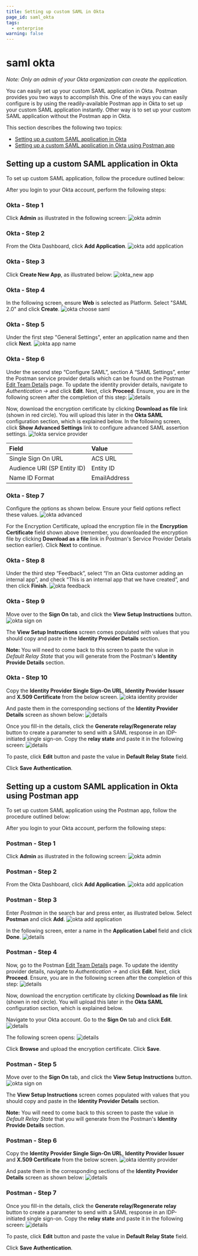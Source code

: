 ```yaml
---
title: Setting up custom SAML in Okta
page_id: saml_okta
tags:
  - enterprise
warning: false
---
```


# saml okta

_Note: Only an admin of your Okta organization can create the application._

You can easily set up your custom SAML application in Okta. Postman provides you two ways to accomplish this. One of the ways you can easily configure is by using the readily-available Postman app in Okta to set up your custom SAML application instantly. Other way is to set up your custom SAML application without the Postman app in Okta.

This section describes the following two topics:

* [Setting up a custom SAML application in Okta](saml_okta.md#setting-up-a-custom-saml-application-in-okta)
* [Setting up a custom SAML application in Okta using Postman app](saml_okta.md#setting-up-a-custom-saml-application-in-okta-using-postman-app)

## Setting up a custom SAML application in Okta

To set up custom SAML application, follow the procedure outlined below:

After you login to your Okta account, perform the following steps:

### Okta - Step 1

Click **Admin** as illustrated in the following screen: ![okta admin](https://s3.amazonaws.com/postman-static-getpostman-com/postman-docs/Okta-SAML1.png)

### Okta - Step 2

From the Okta Dashboard, click **Add Application**. ![okta add application](https://s3.amazonaws.com/postman-static-getpostman-com/postman-docs/Okta-Add-Application.png)

### Okta - Step 3

Click **Create New App**, as illustrated below: ![okta\_new app](https://s3.amazonaws.com/postman-static-getpostman-com/postman-docs/Okta-Create-Application.png)

### Okta - Step 4

In the following screen, ensure **Web** is selected as Platform. Select "SAML 2.0" and click **Create**. ![okta choose saml](https://s3.amazonaws.com/postman-static-getpostman-com/postman-docs/Okta-Choose-SAML.png)

### Okta - Step 5

Under the first step "General Settings", enter an application name and then click **Next**. ![okta app name](https://s3.amazonaws.com/postman-static-getpostman-com/postman-docs/okta_app_name.png)

### Okta - Step 6

Under the second step “Configure SAML”, section A “SAML Settings”, enter the Postman service provider details which can be found on the Postman [Edit Team Details](https://go.postman.co/settings/team/general) page. To update the identity provider details, navigate to _Authentication -&gt;_  and click **Edit**. Next, click **Proceed**. Ensure, you are in the following screen after the completion of this step: ![details](https://s3.amazonaws.com/postman-static-getpostman-com/postman-docs/Okta-IDP-Details.png)

Now, download the encryption certificate by clicking **Download as file** link \(shown in red circle\). You will upload this later in the **Okta SAML** configuration section, which is explained below. In the following screen, click **Show Advanced Settings** link to configure advanced SAML assertion settings. ![!okta service provider](https://s3.amazonaws.com/postman-static-getpostman-com/postman-docs/okta_service_provider.png)

| **Field** | **Value** |
| :--- | :--- |
| Single Sign On URL | ACS URL |
| Audience URI \(SP Entity ID\) | Entity ID |
| Name ID Format | EmailAddress |

### Okta - Step 7

Configure the options as shown below. Ensure your field options reflect these values. ![okta advanced](https://s3.amazonaws.com/postman-static-getpostman-com/postman-docs/Okta-SAML-Adv-Settings.png)

For the Encryption Certificate, upload the encryption file in the **Encryption Certificate** field shown above \(remember, you downloaded the encryption file by clicking **Download as a file** link in Postman's Service Provider Details section earlier\). Click **Next** to continue.

### Okta - Step 8

Under the third step “Feedback”, select “I’m an Okta customer adding an internal app”, and check “This is an internal app that we have created”, and then click **Finish**. ![okta feedback](https://s3.amazonaws.com/postman-static-getpostman-com/postman-docs/okta_feedback.png)

### Okta - Step 9

Move over to the **Sign On** tab, and click the **View Setup Instructions** button. ![okta sign on](https://s3.amazonaws.com/postman-static-getpostman-com/postman-docs/okta_sign_on.png)

The **View Setup Instructions** screen comes populated with values that you should copy and paste in the **Identity Provider Details** section.

**Note:** You will need to come back to this screen to paste the value in _Default Relay State_ that you will generate from the Postman's **Identity Provide Details** section.

### Okta - Step 10

Copy the **Identity Provider Single Sign-On URL**, **Identity Provider Issuer** and **X.509 Certificate** from the below screen. ![okta identity provider](https://s3.amazonaws.com/postman-static-getpostman-com/postman-docs/okta_identity_provider_updated.png)

And paste them in the corresponding sections of the **Identity Provider Details** screen as shown below: ![details](https://s3.amazonaws.com/postman-static-getpostman-com/postman-docs/Okta-IDP-Details3.png)

Once you fill-in the details, click the **Generate relay/Regenerate relay** button to create a parameter to send with a SAML response in an IDP-initiated single sign-on. Copy the **relay state** and paste it in the following screen: ![details](https://s3.amazonaws.com/postman-static-getpostman-com/postman-docs/Okta-Relay-State.png)

To paste, click **Edit** button and paste the value in **Default Relay State** field.

Click **Save Authentication**.

## Setting up a custom SAML application in Okta using Postman app

To set up custom SAML application using the Postman app, follow the procedure outlined below:

After you login to your Okta account, perform the following steps:

### Postman - Step 1

Click **Admin** as illustrated in the following screen: ![okta admin](https://s3.amazonaws.com/postman-static-getpostman-com/postman-docs/Okta-SAML1.png)

### Postman - Step 2

From the Okta Dashboard, click **Add Application**. ![okta add application](https://s3.amazonaws.com/postman-static-getpostman-com/postman-docs/Okta-Add-Application.png)

### Postman - Step 3

Enter _Postman_ in the search bar and press enter, as illustrated below. Select **Postman** and click **Add**. ![okta add application](https://s3.amazonaws.com/postman-static-getpostman-com/postman-docs/Okta-New-Integ1.png)

In the following screen, enter a name in the **Application Label** field and click **Done**. ![details](https://s3.amazonaws.com/postman-static-getpostman-com/postman-docs/Okta-New-Integ2.png)

### Postman - Step 4

Now, go to the Postman [Edit Team Details](https://go.postman.co/settings/team/general) page. To update the identity provider details, navigate to _Authentication -&gt;_  and click **Edit**. Next, click **Proceed**. Ensure, you are in the following screen after the completion of this step: ![details](https://s3.amazonaws.com/postman-static-getpostman-com/postman-docs/Okta-IDP-Details.png)

Now, download the encryption certificate by clicking **Download as file** link \(shown in red circle\). You will upload this later in the **Okta SAML** configuration section, which is explained below.

Navigate to your Okta account. Go to the **Sign On** tab and click **Edit**. ![details](https://s3.amazonaws.com/postman-static-getpostman-com/postman-docs/Okta-New-Integ3.png)

The following screen opens: ![details](https://s3.amazonaws.com/postman-static-getpostman-com/postman-docs/Okta-New-Integ4.png)

Click **Browse** and upload the encryption certificate. Click **Save**.

### Postman - Step 5

Move over to the **Sign On** tab, and click the **View Setup Instructions** button. ![okta sign on](https://s3.amazonaws.com/postman-static-getpostman-com/postman-docs/okta_sign_on.png)

The **View Setup Instructions** screen comes populated with values that you should copy and paste in the **Identity Provider Details** section.

**Note:** You will need to come back to this screen to paste the value in _Default Relay State_ that you will generate from the Postman's **Identity Provide Details** section.

### Postman - Step 6

Copy the **Identity Provider Single Sign-On URL**, **Identity Provider Issuer** and **X.509 Certificate** from the below screen. ![okta identity provider](https://s3.amazonaws.com/postman-static-getpostman-com/postman-docs/okta_identity_provider_updated.png)

And paste them in the corresponding sections of the **Identity Provider Details** screen as shown below: ![details](https://s3.amazonaws.com/postman-static-getpostman-com/postman-docs/Okta-IDP-Details3.png)

### Postman - Step 7

Once you fill-in the details, click the **Generate relay/Regenerate relay** button to create a parameter to send with a SAML response in an IDP-initiated single sign-on. Copy the **relay state** and paste it in the following screen: ![details](https://s3.amazonaws.com/postman-static-getpostman-com/postman-docs/Okta-Relay-State.png)

To paste, click **Edit** button and paste the value in **Default Relay State** field.

Click **Save Authentication**.

